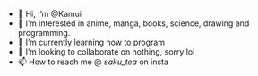 - 👋 Hi, I’m @Kamui
- 👀 I’m interested in anime, manga, books, science, drawing and programming.
- 🌱 I’m currently learning how to program
- 💞️ I’m looking to collaborate on nothing, sorry lol
- 📫 How to reach me @ _saku_tea_ on insta

<!---
PinkLego/PinkLego is a ✨ special ✨ repository because its `README.md` (this file) appears on your GitHub profile.
You can click the Preview link to take a look at your changes.
--->
